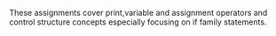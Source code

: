 These assignments cover print,variable and assignment operators and control structure concepts especially focusing on if family statements.
